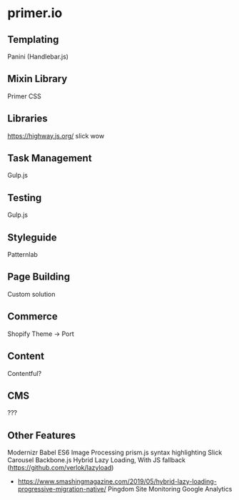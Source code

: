 # primer.io

## Templating
Panini (Handlebar.js)

## Mixin Library
Primer CSS 

## Libraries
https://highway.js.org/
slick
wow

## Task Management
Gulp.js

## Testing
Gulp.js

## Styleguide
Patternlab

## Page Building
Custom solution

## Commerce
Shopify Theme -> Port

## Content
Contentful?

## CMS
???

## Other Features
Modernizr
Babel ES6
Image Processing
prism.js syntax highlighting
Slick Carousel
Backbone.js
Hybrid Lazy Loading, With JS fallback (https://github.com/verlok/lazyload)
- https://www.smashingmagazine.com/2019/05/hybrid-lazy-loading-progressive-migration-native/
Pingdom Site Monitoring
Google Analytics

